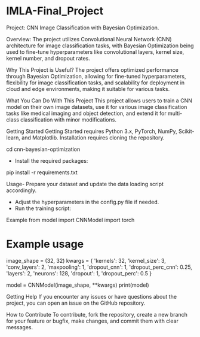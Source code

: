# IMLA-Final_Project
Project: CNN Image Classification with Bayesian Optimization. 

Overview: The project utilizes Convolutional Neural Network (CNN) architecture for image classification tasks, with Bayesian Optimization being used to fine-tune hyperparameters like convolutional layers, kernel size, kernel number, and dropout rates.

Why This Project is Useful?
The project offers optimized performance through Bayesian Optimization, allowing for fine-tuned hyperparameters, flexibility for image classification tasks, and scalability for deployment in cloud and edge environments, making it suitable for various tasks.

What You Can Do With This Project
This project allows users to train a CNN model on their own image datasets, use it for various image classification tasks like medical imaging and object detection, and extend it for multi-class classification with minor modifications.

Getting Started
Getting Started requires Python 3.x, PyTorch, NumPy, Scikit-learn, and Matplotlib. Installation requires cloning the repository.

cd cnn-bayesian-optimization

- Install the required packages:

pip install -r requirements.txt

Usage- Prepare your dataset and update the data loading script accordingly.
- Adjust the hyperparameters in the config.py file if needed.
- Run the training script:



Example
from model import CNNModel
import torch

# Example usage
image_shape = (32, 32)
kwargs = {
    'kernels': 32,
    'kernel_size': 3,
    'conv_layers': 2,
    'maxpooling': 1,
    'dropout_cnn': 1,
    'dropout_perc_cnn': 0.25,
    'layers': 2,
    'neurons': 128,
    'dropout': 1,
    'dropout_perc': 0.5
}

model = CNNModel(image_shape, **kwargs)
print(model)

Getting Help
If you encounter any issues or have questions about the project, you can open an issue on the GitHub repository.

How to Contribute
To contribute, fork the repository, create a new branch for your feature or bugfix, make changes, and commit them with clear messages.
